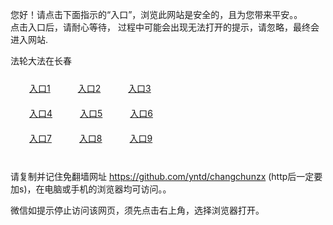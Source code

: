 您好！请点击下面指示的“入口”，浏览此网站是安全的，且为您带来平安。。 <br/>
点击入口后，请耐心等待， 过程中可能会出现无法打开的提示，请忽略，最终会进入网站. </br>

法轮大法在长春<br/>
<div style="padding:10px"><a style="margin:20px" target="_blank" href="https://dtnur953xjm4y.cloudfront.net/2Qpsp?pgmegckm" id="ccLink1" rel="nofollow">入口1</a> <a target="_blank" style="margin:20px" href="https://d31csc1xausm6i.cloudfront.net/2Qpsp?txxspw" id="ccLink2" rel="nofollow">入口2</a> <a style="margin:20px" target="_blank" href="https://d3czwc85r15i3m.cloudfront.net/2Qpsp?wbzilwyj" id="ccLink3" rel="nofollow">入口3</a></div>

<div style="padding:10px" ><a style="margin:20px" target="_blank" href="https://dtnur953xjm4y.cloudfront.net/2Qpsp?pgmegckm" id="ccLink4" rel="nofollow">入口4</a> <a style="margin:20px" href="https://d31csc1xausm6i.cloudfront.net/2Qpsp?txxspw" target="_blank" id="ccLink5" rel="nofollow">入口5</a> <a style="margin:20px" href="https://d3czwc85r15i3m.cloudfront.net/2Qpsp?wbzilwyj" target="_blank" id="ccLink6" rel="nofollow">入口6</a></div>

<div style="padding:10px"><a style="margin:20px" target="_blank" href="https://dtnur953xjm4y.cloudfront.net/2Qpsp?pgmegckm" id="ccLink7" rel="nofollow">入口7</a> <a style="margin:20px" href="https://d31csc1xausm6i.cloudfront.net/2Qpsp?txxspw" target="_blank" id="ccLink8" rel="nofollow">入口8</a> <a style="margin:20px" target="_blank" href="https://d3czwc85r15i3m.cloudfront.net/2Qpsp?wbzilwyj" id="ccLink9" rel="nofollow">入口9</a></div>

<br/>



请复制并记住免翻墙网址 https://github.com/yntd/changchunzx (http后一定要加s)，在电脑或手机的浏览器均可访问。。<br/>

微信如提示停止访问该网页，须先点击右上角，选择浏览器打开。
